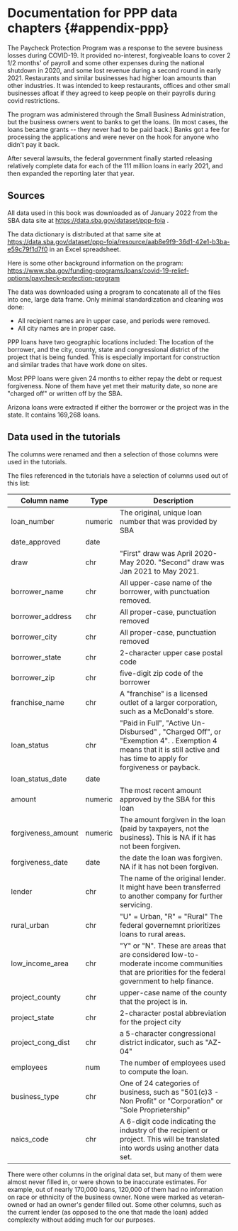 # Documentation for PPP data chapters  {#appendix-ppp}

The Paycheck Protection Program was a response to the severe business losses during COVID-19. It provided no-interest, forgiveable loans to cover 2 1/2 months' of payroll and some other expenses during the national shutdown in 2020, and some lost revenue during a second round in early 2021. Restaurants and similar businesses had higher loan amounts than other industries. It was intended to keep restaurants, offices and other small businesses  afloat if they agreed to keep people on their payrolls during covid restrictions. 

The program was administered through the Small Business Administration, but the business owners went to banks to get the loans. (In most cases, the loans became grants -- they never had to be paid back.) Banks got a fee for processing the applications and were never on the hook for anyone who didn't pay it back. 

After several lawsuits, the federal government finally started releasing relatively complete data for each of the 111 million loans in early 2021, and then expanded the reporting later that year. 

## Sources

All data used in this book was downloaded as of January 2022 from the SBA data site at <https://data.sba.gov/dataset/ppp-foia> . 

The data dictionary is distributed at that same site at <https://data.sba.gov/dataset/ppp-foia/resource/aab8e9f9-36d1-42e1-b3ba-e59c79f1d7f0> in an Excel spreadsheet. 

Here is some other background information on the program: <https://www.sba.gov/funding-programs/loans/covid-19-relief-options/paycheck-protection-program>


The data was downloaded using a program to concatenate all of the files into one, large data frame. Only minimal standardization and cleaning was done: 

* All recipient names are in upper case, and periods were removed.
* All city names are in proper case. 

PPP loans have two geographic locations included: The location of the borrower, and the city, county, state and congressional district of the project that is being funded. This is especially important for construction and similar trades that have work done  on sites. 

Most PPP loans were given 24 months to either repay the debt or request forgiveness. None of them have yet met their maturity date, so none are "charged off" or written off by the SBA. 

Arizona loans were extracted if either the borrower or the project was in the state. It contains 169,268 loans. 


## Data used in the tutorials

The columns were renamed and then a selection of those columns were used in the tutorials.  

The files referenced in the tutorials have a selection of columns used out of this list: 


Column name | Type  | Description 
------------| ------ | ---------
loan_number  |  numeric |  The original, unique loan number that was provided by SBA
date_approved | date |  
draw | chr | "First" draw was April 2020-May 2020. "Second" draw was Jan 2021 to May 2021. 
borrower_name | chr | All upper-case name of the borrower, with punctuation removed. 
borrower_address | chr | All proper-case, punctuation removed
borrower_city | chr | All proper-case, punctuation removed
borrower_state | chr | 2-character upper case postal code
borrower_zip | chr | five-digit zip code of the borrower
franchise_name | chr | A "franchise" is a licensed outlet of a larger corporation, such as a McDonald's store. 
loan_status | chr | "Paid in Full", "Active Un-Disbursed" , "Charged Off", or "Exemption 4". . Exemption 4 means that it is still active and has time to apply for forgiveness or payback. 
loan_status_date | date |
amount | numeric | The most recent amount approved by the SBA for this loan
forgiveness_amount | numeric | The amount forgiven in the loan (paid by taxpayers, not the business). This is NA if it has not been forgiven.
forgiveness_date | date | the date the loan was forgiven. NA if it has not been forgiven. 
lender | chr | The name of the original lender. It might have been transferred to another company for further servicing. 
rural_urban | chr | "U" = Urban, "R" = "Rural" The federal governemnt prioritizes loans to rural areas. 
low_income_area | chr | "Y" or "N". These are areas that are considered low-to-moderate income communities that are priorities for the federal government to help finance.
project_county | chr | upper-case name of the county that the project is in. 
project_state | chr | 2-character postal abbreviation for the project city
project_cong_dist | chr | a 5-character congressional district indicator, such as "AZ-04"
employees | num | The number of employees used to compute the loan. 
business_type | chr | One of 24 categories of business, such as "501(c)3 - Non Profit" or "Corporation" or "Sole Proprietership"
naics_code | chr | A 6-digit code indicating the industry of the recipient or project. This will be translated into words using another data set. 

There were other columns in the original data set, but many of them were almost never filled in, or were shown to be inaccurate estimates. 
For example, out of  nearly 170,000 loans, 120,000 of them had no information on race or ethnicity of the business owner. None were marked as veteran-owned or had an owner's gender filled out. Some other columns, such as the current lender (as opposed to the one that made the loan) added complexity without adding much for our purposes. 















